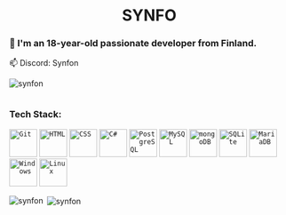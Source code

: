 <h1 align="center">SYNFO</h1>

<h3 align="left"> 👦 I'm an 18-year-old passionate developer from Finland.</h3>

<p align="left">
  📫 Discord: Synfon
</p>
<p align="left"> <img src="https://komarev.com/ghpvc/?username=synfon&label=Profile%20views&color=0e75b6&style=flat" alt="synfon" /> </p>


<h3 align="left" style="display: inline-block; margin-right: 30px;">Tech Stack:</h3>
<div align="left">
	<code><img width="50" src="https://raw.githubusercontent.com/marwin1991/profile-technology-icons/refs/heads/main/icons/git.png" alt="Git" title="Git"/></code>
	<code><img width="50" src="https://raw.githubusercontent.com/marwin1991/profile-technology-icons/refs/heads/main/icons/html.png" alt="HTML" title="HTML"/></code>
	<code><img width="50" src="https://raw.githubusercontent.com/marwin1991/profile-technology-icons/refs/heads/main/icons/css.png" alt="CSS" title="CSS"/></code>
	<code><img width="50" src="https://raw.githubusercontent.com/marwin1991/profile-technology-icons/refs/heads/main/icons/c%23.png" alt="C#" title="C#"/></code>
	<code><img width="50" src="https://raw.githubusercontent.com/marwin1991/profile-technology-icons/refs/heads/main/icons/postgresql.png" alt="PostgreSQL" title="PostgreSQL"/></code>
	<code><img width="50" src="https://raw.githubusercontent.com/marwin1991/profile-technology-icons/refs/heads/main/icons/mysql.png" alt="MySQL" title="MySQL"/></code>
	<code><img width="50" src="https://raw.githubusercontent.com/marwin1991/profile-technology-icons/refs/heads/main/icons/mongodb.png" alt="mongoDB" title="mongoDB"/></code>
	<code><img width="50" src="https://raw.githubusercontent.com/marwin1991/profile-technology-icons/refs/heads/main/icons/sqlite.png" alt="SQLite" title="SQLite"/></code>
	<code><img width="50" src="https://raw.githubusercontent.com/marwin1991/profile-technology-icons/refs/heads/main/icons/mariadb.png" alt="MariaDB" title="MariaDB"/></code>
	<code><img width="50" src="https://raw.githubusercontent.com/marwin1991/profile-technology-icons/refs/heads/main/icons/windows.png" alt="Windows" title="Windows"/></code>
	<code><img width="50" src="https://raw.githubusercontent.com/marwin1991/profile-technology-icons/refs/heads/main/icons/linux.png" alt="Linux" title="Linux"/></code>
</div>




<p><img align="left" src="https://github-readme-stats.vercel.app/api/top-langs?username=exbloit&show_icons=true&locale=en&layout=compact" alt="synfon" /></p>

<p>&nbsp;<img align="center" src="https://github-readme-stats.vercel.app/api?username=exbloit&show_icons=true&locale=en" alt="synfon" /></p>
